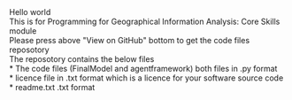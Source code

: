 <HTML>
<TITLE>
Test
</TITLE>
<BODY>
Hello world <br/>
  This is for 	Programming for Geographical Information Analysis: Core Skills module <br/>
  Please press above "View on GitHub" bottom to get the code files reposotory <br/>
  The reposotory contains the below files <br/>
  * The code files (FinalModel and agentframework) both files in .py format <br/>
  * licence file in .txt format which is a licence for your software source code <br/>
  * readme.txt .txt format <br/>
  
  
</BODY>
</HTML>
